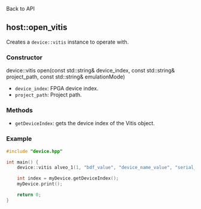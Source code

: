 Back to API


## host::open_vitis

Creates a `device::vitis` instance to operate with.

### Constructor

device::vitis open(const std::string& device_index, const std::string& project_path, const std::string& emulationMode)

* `device_index`: FPGA device index.
* `project_path`: Project path.

### Methods

* `getDeviceIndex`: gets the device index of the Vitis object. 

### Example

```cpp
#include "device.hpp"

int main() {
    device::vitis alveo_1(1, "bdf_value", "device_name_value", "serial_value", "bin_file_value", "uuid_value", "ip0_value", "ip1_value", "mac0_value", "mac1_value", "platform_value");

    int index = myDevice.getDeviceIndex();
    myDevice.print();

    return 0;
}
